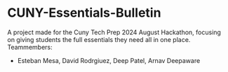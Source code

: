 # CUNY-Essentials-Bulletin
A project made for the Cuny Tech Prep 2024 August Hackathon, focusing on giving students the full essentials they need all in one place.
Teammembers:
* Esteban Mesa, David Rodrgiuez, Deep Patel, Arnav Deepaware
